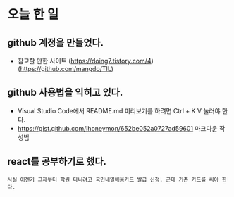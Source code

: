# 오늘 한 일

## github 계정을 만들었다. 
* 참고할 만한 사이트
(https://doing7.tistory.com/4)<br/>
(https://github.com/mangdo/TIL)

## github 사용법을 익히고 있다.
* Visual Studio Code에서 README.md 미리보기를 하려면  Ctrl + K V 눌러야 한다.<br/>
* https://gist.github.com/ihoneymon/652be052a0727ad59601 마크다운 작성법


## react를 공부하기로 했다.
```사실 어젠가 그제부터 학원 다니려고 국민내일배움카드 발급 신청. 근데 기존 카드를 써야 한다.```
